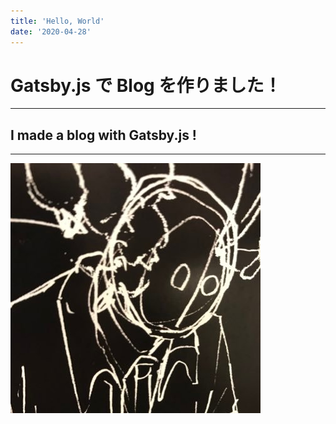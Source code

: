 ```yaml
---
title: 'Hello, World'
date: '2020-04-28'
---
```


# Gatsby.js で Blog を作りました！

---

## I made a blog with Gatsby.js !

---

![](../../images/gatsby-icon.png)
